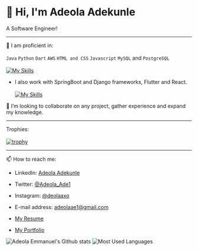 # 👋 Hi, I'm Adeola Adekunle
A Software Engineer!
__________________________________________________________________________________________________________________________________________________________

🌱 I am proficient in:\
\
`Java` `Python` `Dart` `AWS` `HTML and CSS` `Javascript` `MySQL` and `PostgreSQL`\
\
[![My Skills](https://skillicons.dev/icons?i=java,python,dart,aws,html,css,js,mysql,postgresql,postman)](https://skillicons.dev)


- I also work with SpringBoot and Django frameworks, Flutter and React. \
\
[![My Skills](https://skillicons.dev/icons?i=spring,django,flutter,react)](https://skillicons.dev)
 
 💞️ I’m looking to collaborate on any project, gather experience and expand my knowledge.
 
 ----------------------------------------------------------------------------------------------------------------------------------------------------------
 Trophies:\
 \
 [![trophy](https://github-profile-trophy.vercel.app/?username=RevEmmanuel&theme=nord)](https://github.com/RevEmmanuel/github-profile-trophy)
 __________________________________________________________________________________________________________________________________________________________
 📫 How to reach me:
 - LinkedIn: [Adeola Adekunle](https://linkedin.com/in/adeola-adekunle-emmanuel)
 - Twitter: [@Adeola_Ade1](https://twitter.com/Adeola_Ade1)
 - Instagram: [@deolaaxo](https://www.instagram.com/deolaaxo/)
 - E-mail address: [adeolaae1@gmail.com](adeolaae1@gmail.com)
   
 -  [My Resume](https://docs.google.com/document/d/1dIAvaRq9tLtqTifmG_aiPmmPmxEDqOD3ZgPGScanaVk/edit?usp=sharing)
 -  [My Portfolio](https://docs.google.com/document/d/1SdyO5W8dD08KvJvuhlOSzpwd5rnZxbuYBZtfZ3f3kHA/edit?usp=sharing)

 ![Adeola Emmanuel's Github stats](https://github-readme-stats.vercel.app/api?username=RevEmmanuel&theme=highcontrast&show_icons=true&count_private=true&bg_color=00008B&title_color=ADD8E6&icon_color=ADD8E6&text_color=FFFFFF)
 ![Most Used Languages](https://github-readme-stats.vercel.app/api/top-langs/?username=RevEmmanuel&layout=compact&langs_count=6&theme=dark&bg_color=00008B&title_color=ADD8E6&text_color=FFFFFF&card_width=300)
<!---
RevEmmanuel/RevEmmanuel is a ✨ special ✨ repository because its `README.md` (this file) appears on your GitHub profile.
You can click the Preview link to take a look at your changes.
--->
